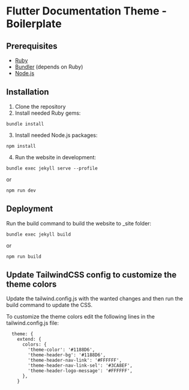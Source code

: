# Flutter Documentation Theme - Boilerplate

## Prerequisites

- [Ruby](https://www.ruby-lang.org/en/documentation/installation/)
- [Bundler](https://bundler.io/) (depends on Ruby)
- [Node.js](https://nodejs.org/)

## Installation

1. Clone the repository
2. Install needed Ruby gems:
```
bundle install
```
3. Install needed Node.js packages:
```
npm install
```
4. Run the website in development:
```
bundle exec jekyll serve --profile
```
or
```
npm run dev
```

## Deployment
Run the build command to build the website to _site folder:
```
bundle exec jekyll build
````
or
```
npm run build
````

## Update TailwindCSS config to customize the theme colors

Update the tailwind.config.js with the wanted changes and then run the build command to update the CSS.


To customize the theme colors edit the following lines in the tailwind.config.js file:
```
  theme: {
    extend: {
      colors: {
        'theme-color': '#1188D6',
        'theme-header-bg': '#1188D6',
        'theme-header-nav-link': '#FFFFFF',
        'theme-header-nav-link-sel': '#3CA8EF',
        'theme-header-logo-message': '#FFFFFF',
      },
    }
```